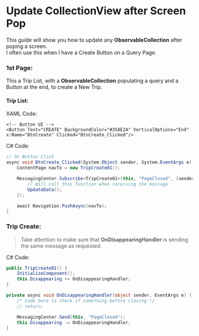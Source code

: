 # Update CollectionView after Screen Pop
This guide will show you how to update any **ObservableCollection** after poping a screen. <br>
I often use this when I have a Create Button on a Query Page.

### 1st Page:
This a Trip List, with a **ObservableCollection** populating a query and a Button at the end, to create a New Trip.

#### Trip List:

XAML Code:
````xaml
<!-- Button UI -->
<Button Text="CREATE" BackgroundColor="#35AE2A" VerticalOptions="End" x:Name="BtnCreate" Clicked="BtnCreate_Clicked"/>
````
C# Code:
````csharp
// On Button Click
async void BtnCreate_Clicked(System.Object sender, System.EventArgs e) {
    ContentPage navTo = new TripCreate01();

    MessagingCenter.Subscribe<TripCreate01>(this, "PageClosed", (sender) => {
        // Will call this function when receiving the message
        UpdateData();
    });

    await Navigation.PushAsync(navTo);
}
````

### Trip Create:

> Take attention to make sure that **OnDisappearingHandler** is sending the same message as requested.

C# Code:
````csharp
public TripCreate01() {
    InitializeComponent();
    this.Disappearing += OnDisappearingHandler;
}

private async void OnDisappearingHandler(object sender, EventArgs e) {
    /* Code here to check if something before closing */
    // return;

    MessagingCenter.Send(this, "PageClosed");
    this.Disappearing -= OnDisappearingHandler;
}
````
